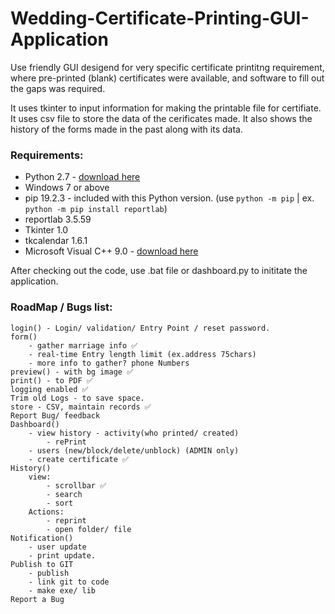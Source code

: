 # Wedding-Certificate-Printing-GUI-Application
Use friendly GUI desigend for very specific certificate printitng requirement, where pre-printed (blank) certificates were available, and software to fill out the gaps was required. 

It uses tkinter to input information for making the printable file for certifiate. It uses csv file to store the data of the cerificates made. It also shows the history of the forms made in the past along with its data. 

### Requirements:
- Python 2.7 - [download here](https://www.python.org/downloads/release/python-2718/)
- Windows 7 or above
- pip        19.2.3 - included with this Python version. (use `python -m pip` | ex. `python -m pip install reportlab`)
- reportlab  3.5.59
- Tkinter    1.0
- tkcalendar 1.6.1
- Microsoft Visual C++ 9.0  - [download here](https://web.archive.org/web/20200709160228if_/https://download.microsoft.com/download/7/9/6/796EF2E4-801B-4FC4-AB28-B59FBF6D907B/VCForPython27.msi)


After checking out the code, use .bat file or dashboard.py to inititate the application.

### RoadMap / Bugs list:
    login() - Login/ validation/ Entry Point / reset password.
    form() 
        - gather marriage info ✅
        - real-time Entry length limit (ex.address 75chars)
        - more info to gather? phone Numbers
    preview() - with bg image ✅
    print() - to PDF ✅
    logging enabled ✅
    Trim old Logs - to save space.
    store - CSV, maintain records ✅
    Report Bug/ feedback
    Dashboard() 
        - view history - activity(who printed/ created)
            - rePrint
        - users (new/block/delete/unblock) (ADMIN only)
        - create certificate ✅
    History() 
        view:
            - scrollbar ✅
            - search 
            - sort
        Actions:
            - reprint 
            - open folder/ file
    Notification()
        - user update
        - print update.
    Publish to GIT 
        - publish
        - link git to code
        - make exe/ lib 
    Report a Bug
